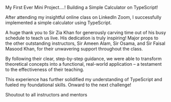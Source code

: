 My First Ever Mini Project....!
Building a Simple Calculator on TypeScript!

After attending my insightful online class on LinkedIn Zoom, I successfully implemented a simple calculator using TypeScript.

A huge thank you to Sir Zia Khan for generously carving time out of his busy schedule to teach us live. His dedication is truly inspiring!
Major props to the other outstanding instructors, Sir Ameen Alam, Sir Osama, and Sir Faisal Masood Khan, for their unwavering support throughout the class.

By following their clear, step-by-step guidance, we were able to transform theoretical concepts into a functional, 
real-world application – a testament to the effectiveness of their teaching.

This experience has further solidified my understanding of TypeScript and fueled my foundational skills. Onward to the next challenge!

Shoutout to all instructors and mentors
